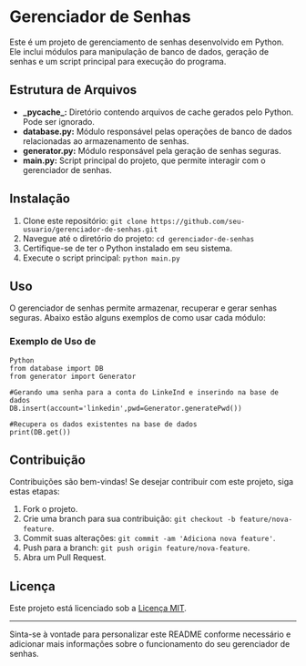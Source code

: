
# Gerenciador de Senhas

Este é um projeto de gerenciamento de senhas desenvolvido em Python. Ele inclui módulos para manipulação de banco de dados, geração de senhas e um script principal para execução do programa.

## Estrutura de Arquivos

- **\_pycache\_:** Diretório contendo arquivos de cache gerados pelo Python. Pode ser ignorado.
- **database.py:** Módulo responsável pelas operações de banco de dados relacionadas ao armazenamento de senhas.
- **generator.py:** Módulo responsável pela geração de senhas seguras.
- **main.py:** Script principal do projeto, que permite interagir com o gerenciador de senhas.

## Instalação

1. Clone este repositório: `git clone https://github.com/seu-usuario/gerenciador-de-senhas.git`
2. Navegue até o diretório do projeto: `cd gerenciador-de-senhas`
3. Certifique-se de ter o Python instalado em seu sistema.
4. Execute o script principal: `python main.py`

## Uso

O gerenciador de senhas permite armazenar, recuperar e gerar senhas seguras. Abaixo estão alguns exemplos de como usar cada módulo:

### Exemplo de Uso de 
```
Python
from database import DB
from generator import Generator

#Gerando uma senha para a conta do LinkeInd e inserindo na base de dados
DB.insert(account='linkedin',pwd=Generator.generatePwd())

#Recupera os dados existentes na base de dados
print(DB.get())

```
## Contribuição

Contribuições são bem-vindas! Se desejar contribuir com este projeto, siga estas etapas:

1. Fork o projeto.
2. Crie uma branch para sua contribuição: `git checkout -b feature/nova-feature`.
3. Commit suas alterações: `git commit -am 'Adiciona nova feature'`.
4. Push para a branch: `git push origin feature/nova-feature`.
5. Abra um Pull Request.

## Licença

Este projeto está licenciado sob a [Licença MIT](https://opensource.org/licenses/MIT).

---

Sinta-se à vontade para personalizar este README conforme necessário e adicionar mais informações sobre o funcionamento do seu gerenciador de senhas.
